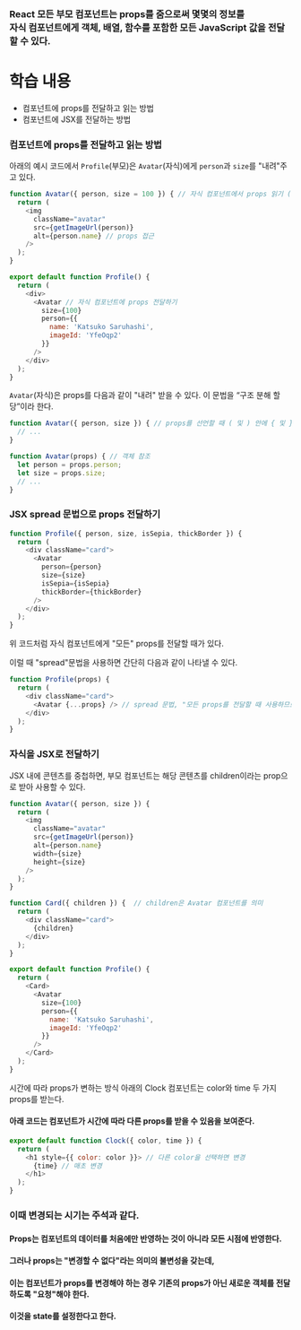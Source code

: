 ### React 모든 부모 컴포넌트는 props를 줌으로써 몇몇의 정보를 <br>자식 컴포넌트에게 객체, 배열, 함수를 포함한 모든 JavaScript 값을 전달할 수 있다.



# 학습 내용
- 컴포넌트에 props를 전달하고 읽는 방법
- 컴포넌트에 JSX를 전달하는 방법

### 컴포넌트에 props를 전달하고 읽는 방법

아래의 예시 코드에서 `Profile`(부모)은 `Avatar`(자식)에게 `person`과 `size`를 "내려"주고 있다.

```javascript
function Avatar({ person, size = 100 }) { // 자식 컴포넌트에서 props 읽기 (size 기본값 지정)
  return (
    <img
      className="avatar"
      src={getImageUrl(person)} 
      alt={person.name} // props 접근
    />
  );
}

export default function Profile() {
  return (
    <div>
      <Avatar // 자식 컴포넌트에 props 전달하기
        size={100}
        person={{ 
          name: 'Katsuko Saruhashi', 
          imageId: 'YfeOqp2'
        }}
      />
    </div>
  );
}
```

`Avatar`(자식)은 props를 다음과 같이 "내려" 받을 수 있다.
이 문법을 “구조 분해 할당”이라 한다.
```javascript
function Avatar({ person, size }) { // props를 선언할 때 ( 및 ) 안에 { 및 }에 주의
  // ...
}

function Avatar(props) { // 객체 참조 
  let person = props.person;
  let size = props.size;
  // ...
}
```
### JSX spread 문법으로 props 전달하기
```javascript
function Profile({ person, size, isSepia, thickBorder }) {
  return (
    <div className="card">
      <Avatar
        person={person}
        size={size}
        isSepia={isSepia}
        thickBorder={thickBorder}
      />
    </div>
  );
}
```

위 코드처럼 자식 컴포넌트에게 "모든" props를 전달할 때가 있다.

이럴 때 "spread"문법을 사용하면 간단히 다음과 같이 나타낼 수 있다.


```javascript
function Profile(props) {
  return (
    <div className="card">
      <Avatar {...props} /> // spread 문법, "모든 props를 전달할 때 사용하므로 주의"
    </div>
  );
}
```




### 자식을 JSX로 전달하기
JSX 내에 콘텐츠를 중첩하면, 부모 컴포넌트는 해당 콘텐츠를 children이라는 prop으로 받아 사용할 수 있다.



```javascript
function Avatar({ person, size }) {
  return (
    <img
      className="avatar"
      src={getImageUrl(person)}
      alt={person.name}
      width={size}
      height={size}
    />
  );
}

function Card({ children }) {  // children은 Avatar 컴포넌트를 의미
  return (
    <div className="card">
      {children}
    </div>
  );
}

export default function Profile() {
  return (
    <Card>
      <Avatar
        size={100}
        person={{ 
          name: 'Katsuko Saruhashi',
          imageId: 'YfeOqp2'
        }}
      />
    </Card>
  );
}
```



시간에 따라 props가 변하는 방식
아래의 Clock 컴포넌트는 color와 time 두 가지 props를 받는다.

#### 아래 코드는 컴포넌트가 시간에 따라 다른 props를 받을 수 있음을 보여준다.

```javascript
export default function Clock({ color, time }) {
  return (
    <h1 style={{ color: color }}> // 다른 color을 선택하면 변경
      {time} // 매초 변경
    </h1>
  );
}
```


### 이때 변경되는 시기는 주석과 같다.

#### Props는 컴포넌트의 데이터를 처음에만 반영하는 것이 아니라 모든 시점에 반영한다.



#### 그러나 props는 "변경할 수 없다"라는 의미의 불변성을 갖는데, 

#### 이는 컴포넌트가 props를 변경해야 하는 경우 기존의 props가 아닌 새로운 객체를 전달하도록 "요청"해야 한다.
#### 이것을 state를 설정한다고 한다.